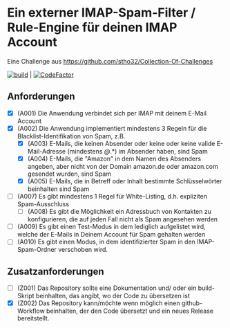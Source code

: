 # Ein externer IMAP-Spam-Filter / Rule-Engine für deinen IMAP Account

Eine Challenge aus https://github.com/stho32/Collection-Of-Challenges

[![build](https://github.com/stho32/CH021-Console-Linux-CSharp-001/actions/workflows/dotnet.yml/badge.svg)](https://github.com/stho32/CH021-Console-Linux-CSharp-001/actions/workflows/dotnet.yml) | [![CodeFactor](https://www.codefactor.io/repository/github/stho32/p021-console-linux-csharp-001/badge)](https://www.codefactor.io/repository/github/stho32/p021-console-linux-csharp-001)

## Anforderungen

- [X] (A001) Die Anwendung verbindet sich per IMAP mit deinem E-Mail Account
- [X] (A002) Die Anwendung implementiert mindestens 3 Regeln für die Blacklist-Identifikation von Spam, z.B.
  - [X] (A003) E-Mails, die keinen Absender oder keine oder keine valide E-Mail-Adresse (mindestens *@*.*) im Absender haben, sind Spam
  - [X] (A004) E-Mails, die "Amazon" in dem Namen des Absenders angeben, aber nicht von der Domain amazon.de oder amazon.com gesendet wurden, sind Spam
  - [X] (A005) E-Mails, die in Betreff oder Inhalt bestimmte Schlüsselwörter beinhalten sind Spam
- [ ] (A007) Es gibt mindestens 1 Regel für White-Listing, d.h. expliziten Spam-Ausschluss
  - [ ] (A008) Es gibt die Möglichkeit ein Adressbuch von Kontakten zu konfigurieren, die auf jeden Fall nicht als Spam angesehen werden
- [ ] (A009) Es gibt einen Test-Modus in dem lediglich aufgelistet wird, welche der E-Mails in Deinem Account für Spam gehalten werden
- [ ] (A010) Es gibt einen Modus, in dem identifizierter Spam in den IMAP-Spam-Ordner verschoben wird.

## Zusatzanforderungen

- [ ] (Z001) Das Repository sollte eine Dokumentation und/ oder ein build-Skript beinhalten, das angibt, wo der Code zu übersetzen ist
- [X] (Z002) Das Repository kann/möchte wenn möglich einen github-Workflow beinhalten, der den Code übersetzt und ein neues Release bereitstellt.

